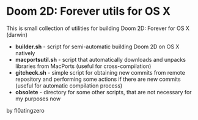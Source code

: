 Doom 2D: Forever utils for OS X
===============================

This is small collection of utilities for building Doom 2D: Forever for OS X (darwin)

- **builder.sh** - script for semi-automatic building Doom 2D on OS X natively
- **macportsutil.sh** - script that automatically downloads and unpacks libraries from MacPorts (useful for cross-compilation)
- **gitcheck.sh** - simple script for obtaining new commits from remote repository and performing some actions if there are new commits (useful for automatic compilation process)
- **obsolete** - directory for some other scripts, that are not necessary for my purposes now

by fl0atingzero
